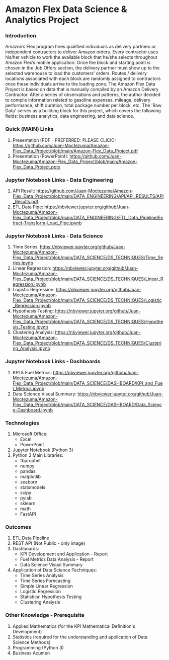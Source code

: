# Amazon Flex Data Science & Analytics Project

### Introduction
Amazon’s Flex program hires qualified individuals as delivery partners or independent contractors to deliver Amazon orders.
Every contractor uses his/her vehicle to work the available block that he/she selects throughout Amazon Flex’s mobile application. 
Once the block and starting point is chosen in the Job Offers section, the delivery partner must show up to the selected warehouse 
to load the customers’ orders. Routes / delivery locations associated with each block are randomly assigned to contractors once these 
individuals arrive to the loading zone. The Amazon Flex Data Project is based on data that is manually compiled by an Amazon Delivery 
Contractor. After a series of observations and patterns, the author decided to compile information related to gasoline expenses, mileage, 
delivery performance, shift duration, total package number per block, etc. The 'Raw Data' serves as a building block for this project, which
covers the following fields: business analytics, data engineering, and data science.

### Quick (MAIN) Links
1. Presentation (PDF - PREFERRED: PLEASE CLICK): https://github.com/Juan-Moctezuma/Amazon-Flex_Data_Project/blob/main/Amazon-Flex_Data_Project.pdf
2. Presentation (PowerPoint): https://github.com/Juan-Moctezuma/Amazon-Flex_Data_Project/blob/main/Amazon-Flex_Data_Project.pptx

### Jupyter Notebook Links - Data Engineering
1. API Result: https://github.com/Juan-Moctezuma/Amazon-Flex_Data_Project/blob/main/DATA_ENGINEERING/API/API_RESULTS/API_Results.pdf
2. ETL Data Pipe: https://nbviewer.jupyter.org/github/Juan-Moctezuma/Amazon-Flex_Data_Project/blob/main/DATA_ENGINEERING/ETL_Data_Pipeline/Extract-Transform-Load_Pipe.ipynb

### Jupyter Notebook Links - Data Science
1. Time Series: https://nbviewer.jupyter.org/github/Juan-Moctezuma/Amazon-Flex_Data_Project/blob/main/DATA_SCIENCE/DS_TECHNIQUES/Time_Series.ipynb
2. Linear Regression: https://nbviewer.jupyter.org/github/Juan-Moctezuma/Amazon-Flex_Data_Project/blob/main/DATA_SCIENCE/DS_TECHNIQUES/Linear_Regression.ipynb
3. Logistic Regression: https://nbviewer.jupyter.org/github/Juan-Moctezuma/Amazon-Flex_Data_Project/blob/main/DATA_SCIENCE/DS_TECHNIQUES/Logistic_Regression.ipynb
4. Hypothesis Testing: https://nbviewer.jupyter.org/github/Juan-Moctezuma/Amazon-Flex_Data_Project/blob/main/DATA_SCIENCE/DS_TECHNIQUES/Hypothesis_Testing.ipynb
5. Clustering Analysis: https://nbviewer.jupyter.org/github/Juan-Moctezuma/Amazon-Flex_Data_Project/blob/main/DATA_SCIENCE/DS_TECHNIQUES/Clustering_Analysis.ipynb

### Jupyter Notebook Links - Dashboards
1. KPI & Fuel Metrics: https://nbviewer.jupyter.org/github/Juan-Moctezuma/Amazon-Flex_Data_Project/blob/main/DATA_SCIENCE/DASHBOARD/KPI_and_Fuel_Metrics.ipynb
2. Data Science Visual Summary: https://nbviewer.jupyter.org/github/Juan-Moctezuma/Amazon-Flex_Data_Project/blob/main/DATA_SCIENCE/DASHBOARD/Data_Science-Dashboard.ipynb

### Technologies
1. Microsoft Office:
   * Excel
   * PowerPoint
2. Jupyter Notebook (Python 3)
3. Python 3 Main Libraries:
   * fbprophet
   * numpy
   * pandas
   * matplotlib
   * seaborn
   * statsmodels
   * scipy
   * pylab
   * sklearn
   * math
   * FastAPI

### Outcomes
1. ETL Data Pipeline
2. REST API (Not Public - only image)
3. Dashboards:
   * KPI Development and Application - Report
   * Fuel Metrics Data Analysis - Report
   * Data Science Visual Summary
4. Application of Data Science Techniques: 
   * Time Series Analysis
   * Time Series Forecasting
   * Simple Linear Regression
   * Logistic Regression
   * Statistical Hypothesis Testing
   * Clustering Analysis
  
### Other Knowledge - Prerequisite
1. Applied Mathematics (for the KPI Mathematical Definition's Development)
2. Statistics (required for the understanding and application of Data Science Methods)
3. Programming (Python 3)
4. Business Acumen
